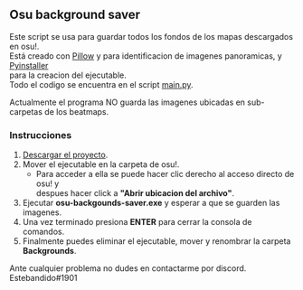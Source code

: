 ## Osu background saver

Este script se usa para guardar todos los fondos de los mapas descargados en osu!.  
Está creado con [Pillow](https://github.com/python-pillow/Pillow) y para identificacion de imagenes panoramicas, y [Pyinstaller](https://github.com/pyinstaller/pyinstaller)  
para la creacion del ejecutable.  
Todo el codigo se encuentra en el script [main.py](https://github.com/estebandido0/osu-backgrounds-saver/blob/master/main.py).

Actualmente el programa NO guarda las imagenes ubicadas en sub-carpetas de los beatmaps.


### Instrucciones

1. [Descargar el proyecto](https://github.com/estebandido0/osu-backgrounds-saver/archive/master.zip).
2. Mover el ejecutable en la carpeta de osu!.
    * Para acceder a ella se puede hacer clic derecho al acceso directo de osu! 
    y   
    despues hacer click a **"Abrir ubicacion del archivo"**.
3. Ejecutar **osu-backgounds-saver.exe** y esperar a que se guarden las imagenes.
4. Una vez terminado presiona **ENTER** para cerrar la consola de comandos.
5. Finalmente puedes eliminar el ejecutable, mover y renombrar la carpeta **Backgrounds**.

    
Ante cualquier problema no dudes en contactarme por discord. 
Estebandido#1901
